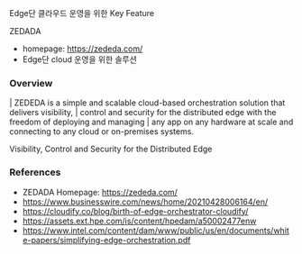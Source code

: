 Edge단 클라우드 운영을 위한 Key Feature


ZEDADA  
- homepage: https://zededa.com/
- Edge단 cloud 운영을 위한 솔루션

### Overview
| ZEDEDA is a simple and scalable cloud-based orchestration solution that delivers visibility, 
| control and security for the distributed edge with the freedom of deploying and managing 
| any app on any hardware at scale and connecting to any cloud or on-premises systems.

Visibility, Control and Security for the Distributed Edge


### References  
- ZEDADA Homepage: https://zededa.com/
- https://www.businesswire.com/news/home/20210428006164/en/
- https://cloudify.co/blog/birth-of-edge-orchestrator-cloudify/
- https://assets.ext.hpe.com/is/content/hpedam/a50002477enw
- https://www.intel.com/content/dam/www/public/us/en/documents/white-papers/simplifying-edge-orchestration.pdf

